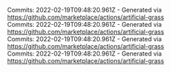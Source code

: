 Commits: 2022-02-19T09:48:20.961Z - Generated via https://github.com/marketplace/actions/artificial-grass
<br>
Commits: 2022-02-19T09:48:20.961Z - Generated via https://github.com/marketplace/actions/artificial-grass
<br>
Commits: 2022-02-19T09:48:20.961Z - Generated via https://github.com/marketplace/actions/artificial-grass
<br>
Commits: 2022-02-19T09:48:20.961Z - Generated via https://github.com/marketplace/actions/artificial-grass
<br>

